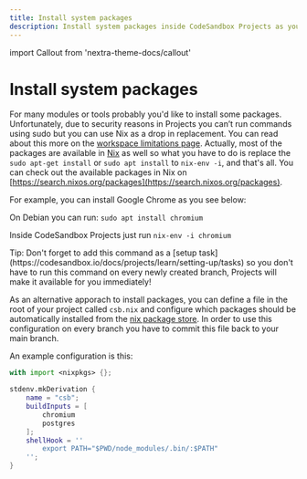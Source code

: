 ```yaml
---
title: Install system packages
description: Install system packages inside CodeSandbox Projects as you're used to do on linux or mac
---
```


import Callout from 'nextra-theme-docs/callout'

# Install system packages

For many modules or tools probably you'd like to install some packages. Unfortunately, due to security reasons in Projects you can’t run commands using sudo but you can use Nix as a drop in replacement. You can read about this more on the [workspace limitations page](https://codesandbox.io/docs/projects/learn/setting-up/limitations). 
Actually, most of the packages are available in [Nix](https://nixos.org/) as well so what you have to do is replace the `sudo apt-get install` or `sudo apt install` to `nix-env -i`, and that's all. You can check out the available packages in Nix on [https://search.nixos.org/packages](https://search.nixos.org/packages).

For example, you can install Google Chrome as you see below:

On Debian you can run: `sudo apt install chromium`

Inside CodeSandbox Projects just run `nix-env -i chromium`

<Callout emoji="⭑">
Tip: Don't forget to add this command as a [setup task](https://codesandbox.io/docs/projects/learn/setting-up/tasks) so you don't have to run this command on every newly created branch, Projects will make it available for you immediately!
</Callout>

As an alternative apporach to install packages, you can define a file in the root of your project called `csb.nix` and configure which packages should be automatically installed from the [nix package store](https://search.nixos.org/packages). In order to use this configuration on every branch you have to commit this file back to your main branch.

An example configuration is this:

```nix
with import <nixpkgs> {};

stdenv.mkDerivation {
    name = "csb";
    buildInputs = [
        chromium
        postgres
    ];
    shellHook = ''
        export PATH="$PWD/node_modules/.bin/:$PATH"
    '';
}
```




